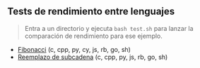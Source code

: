 ## Tests de rendimiento entre lenguajes

> Entra a un directorio y ejecuta `bash test.sh` para lanzar la comparación de rendimiento para ese ejemplo.

- [Fibonacci](https://github.com/mondeja/fullstack/tree/master/backend/src/performance/001-fibonacci) (c, cpp, py, cy, js, rb, go, sh)
- [Reemplazo de subcadena](https://github.com/mondeja/fullstack/tree/master/backend/src/performance/001-fibonacci) (c, cpp, py, js, rb, go, sh)

